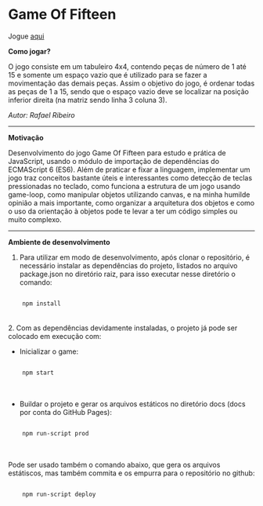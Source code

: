 # Game Of Fifteen


Jogue <a href="https://rafa-ribeiro.github.io/game_of_fifteen/" target="_blank">aqui</a>

**Como jogar?**

O jogo consiste em um tabuleiro 4x4, contendo peças de número de 1 até 15 e somente um espaço vazio que é utilizado para se fazer a movimentação das demais peças. Assim o objetivo do jogo, é ordenar todas as peças de 1 a 15, sendo que o espaço vazio deve se localizar na posição inferior direita (na matriz sendo linha 3 coluna 3).

*Autor: Rafael Ribeiro*

---
**Motivação**

Desenvolvimento do jogo Game Of Fifteen para estudo e prática de JavaScript, usando o módulo de importação de dependências do ECMAScript 6 (ES6). Além de praticar e fixar a linguagem, implementar um jogo traz conceitos bastante úteis e interessantes como detecção de teclas pressionadas no teclado, como funciona a estrutura de um jogo usando game-loop, como manipular objetos utilizando canvas, e na minha humilde opinião a mais importante, como organizar a arquitetura dos objetos e como o uso da orientação à objetos pode te levar a ter um código simples ou muito complexo.

---
**Ambiente de desenvolvimento**

1. Para utilizar em modo de desenvolvimento, após clonar o repositório, é necessário instalar as dependências do projeto, listados no arquivo package.json no diretório raiz, para isso executar nesse diretório o comando:

<code>
    npm install
</code>
<br/><br/>
2. Com as dependências devidamente instaladas, o projeto já pode ser colocado em execução com:

* Inicializar o game:

<code>
    npm start
</code>
<br/><br/>

* Buildar o projeto e gerar os arquivos estáticos no diretório docs (docs por conta do GitHub Pages):

<code>
    npm run-script prod
</code>
<br/><br/>

Pode ser usado também o comando abaixo, que gera os arquivos estátiscos, mas também commita e os empurra para o repositório no github:

<code>
    npm run-script deploy
</code>
<br/><br/>





